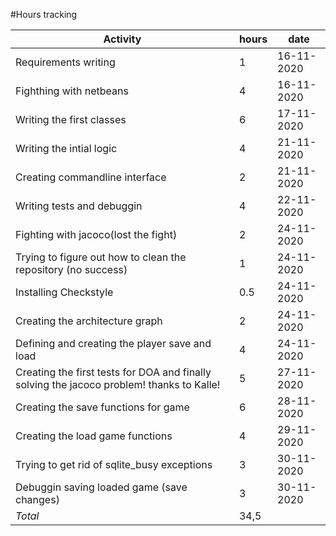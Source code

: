 #Hours tracking


Activity | hours| date
---------|------|-------
Requirements writing| 1 |16-11-2020
Fighthing with netbeans | 4|16-11-2020
Writing the first classes| 6|17-11-2020
Writing the intial logic |4|21-11-2020
Creating commandline interface|2|21-11-2020
Writing tests and debuggin|4|22-11-2020
Fighting with jacoco(lost the fight)|2|24-11-2020
Trying to figure out how to clean the repository (no success)|1|24-11-2020
Installing Checkstyle |0.5|24-11-2020
Creating the architecture graph|2|24-11-2020
Defining and creating the player save and load|4|24-11-2020
Creating the first tests for DOA and finally solving the jacoco problem! thanks to Kalle!|5|27-11-2020
Creating the save functions for game|6|28-11-2020
Creating the load game functions|4|29-11-2020
Trying to get rid of sqlite_busy exceptions|3|30-11-2020
Debuggin saving loaded game (save changes) |3|30-11-2020
*Total*|34,5|

